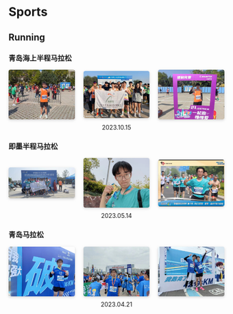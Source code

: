 # Sports

## Running


### 青岛海上半程马拉松
<div style="display: flex; justify-content: center; gap: 20px; align-items: center; text-align: center;">
    <div style="flex: 1;">
        <img style="
            border-radius: 0.3125em;
            box-shadow: 0 2px 4px 0 rgba(34,36,38,.12), 0 2px 10px 0 rgba(34,36,38,.08);
            max-width: 100%;
            height: auto;
            display: block;
            margin-bottom: 10px;
        " src="../_sports/running/2023_haima1.jpg" alt="Photo 1">
    </div>
    <div style="flex: 1;">
        <img style="
            border-radius: 0.3125em;
            box-shadow: 0 2px 4px 0 rgba(34,36,38,.12), 0 2px 10px 0 rgba(34,36,38,.08);
            max-width: 100%;
            height: auto;
            display: block;
            margin-bottom: 10px;
        " src="../_sports/running/2023_haima2.jpg" alt="Photo 2">
    </div>
    <div style="flex: 1;">
        <img style="
            border-radius: 0.3125em;
            box-shadow: 0 2px 4px 0 rgba(34,36,38,.12), 0 2px 10px 0 rgba(34,36,38,.08);
            max-width: 100%;
            height: auto;
            display: block;
            margin-bottom: 10px;
        " src="../_sports/running/2023_haima3.jpg" alt="Photo 3">
    </div>
</div>

<div style="text-align: center;">
    2023.10.15
</div>


### 即墨半程马拉松

<div style="display: flex; justify-content: center; gap: 20px; align-items: center; text-align: center;">
    <div>
        <img style="
            border-radius: 0.3125em;
            box-shadow: 0 2px 4px 0 rgba(34,36,38,.12), 0 2px 10px 0 rgba(34,36,38,.08);
            max-width: 100%;
            height: auto;
            display: block;
            margin-bottom: 10px;
        " src="../_sports/running/2023_jimo1.jpg" alt="Photo 1">
    </div>
    <div>
        <img style="
            border-radius: 0.3125em;
            box-shadow: 0 2px 4px 0 rgba(34,36,38,.12), 0 2px 10px 0 rgba(34,36,38,.08);
            max-width: 100%;
            height: auto;
            display: block;
            margin-bottom: 10px;
        " src="../_sports/running/2023_jimo2.jpg" alt="Photo 2">
    </div>
    <div>
        <img style="
            border-radius: 0.3125em;
            box-shadow: 0 2px 4px 0 rgba(34,36,38,.12), 0 2px 10px 0 rgba(34,36,38,.08);
            max-width: 100%;
            height: auto;
            display: block;
            margin-bottom: 10px;
        " src="../_sports/running/2023_jimo3.jpg" alt="Photo 3">
    </div>
</div>

<div style="text-align: center;">
    2023.05.14
</div>

### 青岛马拉松

<div style="display: flex; justify-content: center; gap: 20px; align-items: center; text-align: center;">
    <div>
        <img style="
            border-radius: 0.3125em;
            box-shadow: 0 2px 4px 0 rgba(34,36,38,.12), 0 2px 10px 0 rgba(34,36,38,.08);
            max-width: 100%;
            height: auto;
            display: block;
            margin-bottom: 10px;
        " src="../_sports/running/2023_qingma1.jpg" alt="Photo 1">
    </div>
    <div>
        <img style="
            border-radius: 0.3125em;
            box-shadow: 0 2px 4px 0 rgba(34,36,38,.12), 0 2px 10px 0 rgba(34,36,38,.08);
            max-width: 100%;
            height: auto;
            display: block;
            margin-bottom: 10px;
        " src="../_sports/running/2023_qingma2.jpg" alt="Photo 2">
    </div>
    <div>
        <img style="
            border-radius: 0.3125em;
            box-shadow: 0 2px 4px 0 rgba(34,36,38,.12), 0 2px 10px 0 rgba(34,36,38,.08);
            max-width: 100%;
            height: auto;
            display: block;
            margin-bottom: 10px;
        " src="../_sports/running/2023_qingma3.jpg" alt="Photo 3">
    </div>
</div>

<div style="text-align: center;">
    2023.04.21
</div>

